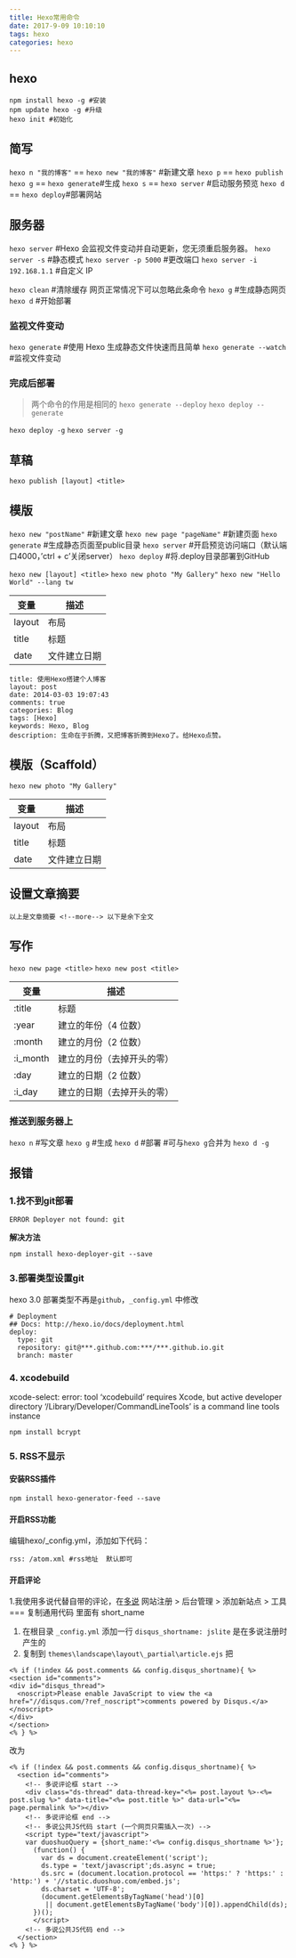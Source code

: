 ```yaml
---
title: Hexo常用命令
date: 2017-9-09 10:10:10
tags: hexo
categories: hexo
---
```


## hexo

```
npm install hexo -g #安装  
npm update hexo -g #升级  
hexo init #初始化
```
<!-- more -->
## 简写

`hexo n "我的博客"` == `hexo new "我的博客"` #新建文章
`hexo p` == `hexo publish`
`hexo g` == `hexo generate`#生成
`hexo s` == `hexo server` #启动服务预览
`hexo d` == `hexo deploy`#部署网站

## 服务器

`hexo server` #Hexo 会监视文件变动并自动更新，您无须重启服务器。
`hexo server -s` #静态模式
`hexo server -p 5000` #更改端口
`hexo server -i 192.168.1.1` #自定义 IP

`hexo clean` #清除缓存 网页正常情况下可以忽略此条命令
`hexo g` #生成静态网页
`hexo d` #开始部署

### 监视文件变动

`hexo generate` #使用 Hexo 生成静态文件快速而且简单
`hexo generate --watch` #监视文件变动

### 完成后部署

> 两个命令的作用是相同的
> `hexo generate --deploy`
> `hexo deploy --generate`

`hexo deploy -g`
`hexo server -g`

## 草稿

`hexo publish [layout] <title>`

## 模版

`hexo new "postName"` #新建文章
`hexo new page "pageName"` #新建页面
`hexo generate` #生成静态页面至public目录
`hexo server` #开启预览访问端口（默认端口4000，’ctrl + c’关闭server）
`hexo deploy` #将.deploy目录部署到GitHub

`hexo new [layout] <title>`
`hexo new photo "My Gallery"`
`hexo new "Hello World" --lang tw`

| 变量     | 描述     |
| ------ | ------ |
| layout | 布局     |
| title  | 标题     |
| date   | 文件建立日期 |

```
title: 使用Hexo搭建个人博客
layout: post
date: 2014-03-03 19:07:43
comments: true
categories: Blog
tags: [Hexo]
keywords: Hexo, Blog
description: 生命在于折腾，又把博客折腾到Hexo了。给Hexo点赞。
```

## 模版（Scaffold）

`hexo new photo "My Gallery"`

| 变量     | 描述     |
| ------ | ------ |
| layout | 布局     |
| title  | 标题     |
| date   | 文件建立日期 |

## 设置文章摘要

```
以上是文章摘要 <!--more--> 以下是余下全文
```

## 写作

`hexo new page <title>`
`hexo new post <title>`

| 变量       | 描述            |
| -------- | ------------- |
| :title   | 标题            |
| :year    | 建立的年份（4 位数）   |
| :month   | 建立的月份（2 位数）   |
| :i_month | 建立的月份（去掉开头的零） |
| :day     | 建立的日期（2 位数）   |
| :i_day   | 建立的日期（去掉开头的零） |

### 推送到服务器上

`hexo n` #写文章
`hexo g` #生成
`hexo d` #部署 #可与`hexo g`合并为 `hexo d -g`

## 报错

### 1.找不到git部署

```
ERROR Deployer not found: git
```

**解决方法**

`npm install hexo-deployer-git --save`

### 3.部署类型设置git

hexo 3.0 部署类型不再是`github`，`_config.yml` 中修改

```
# Deployment
## Docs: http://hexo.io/docs/deployment.html
deploy:
  type: git
  repository: git@***.github.com:***/***.github.io.git
  branch: master
```

### 4. xcodebuild

xcode-select: error: tool ‘xcodebuild’ requires Xcode, but active developer directory ‘/Library/Developer/CommandLineTools’ is a command line tools instance

`npm install bcrypt`

### 5. RSS不显示

#### 安装RSS插件

`npm install hexo-generator-feed --save`

#### 开启RSS功能

编辑hexo/_config.yml，添加如下代码：

```
rss: /atom.xml #rss地址  默认即可
```

#### 开启评论

1.我使用多说代替自带的评论，在[多说](http://duoshuo.com/) 网站注册 > 后台管理 > 添加新站点 > 工具 === 复制通用代码 里面有 short_name

1. 在根目录 `_config.yml` 添加一行 `disqus_shortname: jslite` 是在多说注册时产生的
2. 复制到 `themes\landscape\layout\_partial\article.ejs`
   把

```
<% if (!index && post.comments && config.disqus_shortname){ %>
<section id="comments">
<div id="disqus_thread">
  <noscript>Please enable JavaScript to view the <a href="//disqus.com/?ref_noscript">comments powered by Disqus.</a></noscript>
</div>
</section>
<% } %>
```

改为

```
<% if (!index && post.comments && config.disqus_shortname){ %>
  <section id="comments">
    <!-- 多说评论框 start -->
    <div class="ds-thread" data-thread-key="<%= post.layout %>-<%= post.slug %>" data-title="<%= post.title %>" data-url="<%= page.permalink %>"></div>
    <!-- 多说评论框 end -->
    <!-- 多说公共JS代码 start (一个网页只需插入一次) -->
    <script type="text/javascript">
    var duoshuoQuery = {short_name:'<%= config.disqus_shortname %>'};
      (function() {
        var ds = document.createElement('script');
        ds.type = 'text/javascript';ds.async = true;
        ds.src = (document.location.protocol == 'https:' ? 'https:' : 'http:') + '//static.duoshuo.com/embed.js';
        ds.charset = 'UTF-8';
        (document.getElementsByTagName('head')[0] 
         || document.getElementsByTagName('body')[0]).appendChild(ds);
      })();
      </script>
    <!-- 多说公共JS代码 end -->
  </section>
<% } %>
```